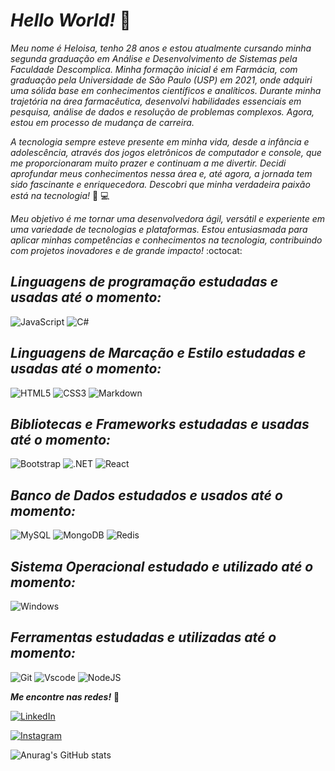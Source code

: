# ***Hello World!*** :wave:
*Meu nome é Heloisa, tenho 28 anos e estou atualmente cursando minha segunda graduação em Análise e Desenvolvimento de Sistemas pela
Faculdade Descomplica. Minha formação inicial é em Farmácia, com graduação pela Universidade de São Paulo (USP) em 2021, onde adquiri uma sólida base em conhecimentos 
científicos e analíticos. Durante minha trajetória na área farmacêutica, desenvolvi habilidades essenciais em pesquisa, 
análise de dados e resolução de problemas complexos. Agora, estou em processo de mudança de carreira.*

*A tecnologia sempre esteve presente em minha vida, desde a infância e adolescência, através dos jogos eletrônicos de computador e console, 
que me proporcionaram muito prazer e continuam a me divertir. Decidi aprofundar meus conhecimentos nessa área e, até agora, a jornada tem sido
fascinante e enriquecedora. Descobri que minha verdadeira paixão está na tecnologia!* :sparkling_heart: 💻

*Meu objetivo é me tornar uma desenvolvedora ágil, versátil e experiente em uma variedade de tecnologias e plataformas. 
Estou entusiasmada para aplicar minhas competências e conhecimentos na tecnologia, contribuindo com projetos inovadores e de grande impacto!*
:octocat:

 ***Linguagens de programação estudadas e usadas até o momento:***
  -
  ![JavaScript](https://img.shields.io/badge/JavaScript-F7DF1E?style=for-the-badge&logo=javascript&logoColor=black)
  ![C#](https://img.shields.io/badge/C%23-239120?style=for-the-badge&logo=c-sharp&logoColor=white)
  

  ***Linguagens de Marcação e Estilo estudadas e usadas até o momento:***
   -
   ![HTML5](https://img.shields.io/badge/HTML5-E34F26?style=for-the-badge&logo=html5&logoColor=white)
    ![CSS3](https://img.shields.io/badge/CSS3-1572B6?style=for-the-badge&logo=css3&logoColor=white)
    ![Markdown](https://img.shields.io/badge/Markdown-000?style=for-the-badge&logo=markdown)

   ***Bibliotecas e Frameworks estudadas e usadas até o momento:***
   - 
   ![Bootstrap](https://img.shields.io/badge/-boostrap-0D1117?style=for-the-badge&logo=bootstrap&labelColor=0D1117)
   ![.NET](https://img.shields.io/badge/.NET-5C2D91?style=for-the-badge&logo=.net&logoColor=white)
   ![React](https://img.shields.io/badge/React-20232A?style=for-the-badge&logo=react&logoColor=61DAFB)

   ***Banco de Dados estudados e usados até o momento:***
   -
   ![MySQL](https://img.shields.io/badge/MySQL-00000F?style=for-the-badge&logo=mysql&logoColor=white)
   ![MongoDB](https://img.shields.io/badge/MongoDB-%234ea94b.svg?style=for-the-badge&logo=mongodb&logoColor=white)
   ![Redis](https://img.shields.io/badge/redis-%23DD0031.svg?style=for-the-badge&logo=redis&logoColor=white)

 ***Sistema Operacional estudado e utilizado até o momento:***
  -
   ![Windows](https://img.shields.io/badge/Windows-000?style=for-the-badge&logo=windows&logoColor=2CA5E0)

 ***Ferramentas estudadas e utilizadas até o momento:***
  -
  ![Git](https://img.shields.io/badge/GIT-E44C30?style=for-the-badge&logo=git&logoColor=white)
  ![Vscode](https://img.shields.io/badge/Vscode-007ACC?style=for-the-badge&logo=visual-studio-code&logoColor=white)
  ![NodeJS](https://img.shields.io/badge/node.js-6DA55F?style=for-the-badge&logo=node.js&logoColor=white)

 ***Me encontre nas redes!*** :purple_heart:

  [![LinkedIn](https://img.shields.io/badge/LinkedIn-0077B5?style=for-the-badge&logo=linkedin&logoColor=white)](https://www.linkedin.com/in/heloisacrepaldizen/)
  
  [![Instagram](https://img.shields.io/badge/-Instagram-%23E4405F?style=for-the-badge&logo=instagram&logoColor=white)](https://www.instagram.com/helozenn/)

  






    
  


![Anurag's GitHub stats](https://github-readme-stats.vercel.app/api?username=heloisazen&theme=tokyonight&show_icons=true)
